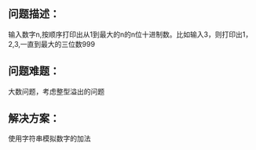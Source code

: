 

## 问题描述：
  输入数字n,按顺序打印出从1到最大的n的n位十进制数。比如输入3，则打印出1，2,3,一直到最大的三位数999
## 问题难题：
  大数问题，考虑整型溢出的问题
## 解决方案：
  使用字符串模拟数字的加法


